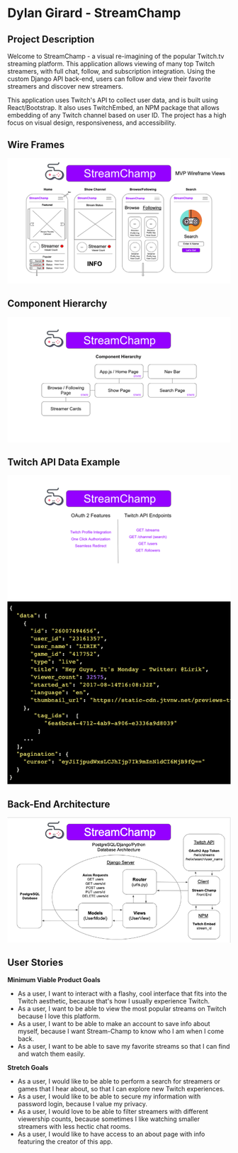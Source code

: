 # Dylan Girard - StreamChamp

## Project Description

Welcome to StreamChamp - a visual re-imagining of the popular Twitch.tv streaming platform. This application allows viewing of many top Twitch streamers, with full chat, follow, and subscription integration. Using the custom Django API back-end, users can follow and view their favorite streamers and discover new streamers.

This application uses Twitch's API to collect user data, and is built using React/Bootstrap. It also uses TwitchEmbed, an NPM package that allows embedding of any Twitch channel based on user ID. The project has a high focus on visual design, responsiveness, and accessibility.

## Wire Frames

![image](planning/streamchamp-wireframes.png)

## Component Hierarchy

![image](planning/streamchamp-components.png)

## Twitch API Data Example

![image](planning/streamchamp-features.png)
![image](planning/twitch-api-data-sample.png)

## Back-End Architecture

![image](planning/stream-champ-back.png)

## User Stories

**Minimum Viable Product Goals**

- As a user, I want to interact with a flashy, cool interface that fits into the Twitch aesthetic, because that's how I usually experience Twitch.
- As a user, I want to be able to view the most popular streams on Twitch because I love this platform.
- As a user, I want to be able to make an account to save info about myself, because I want Stream-Champ to know who I am when I come back.
- As a user, I want to be able to save my favorite streams so that I can find and watch them easily.

**Stretch Goals**

- As a user, I would like to be able to perform a search for streamers or games that I hear about, so that I can explore new Twitch experiences.
- As a user, I would like to be able to secure my information with password login, because I value my privacy.
- As a user, I would love to be able to filter streamers with different viewership counts, because sometimes I like watching smaller streamers with less hectic chat rooms.
- As a user, I would like to have access to an about page with info featuring the creator of this app.
